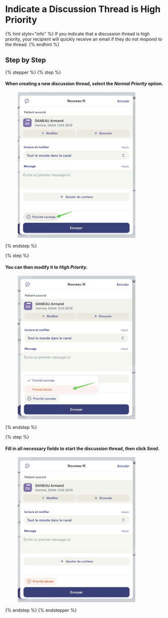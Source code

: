 # Indicate a Discussion Thread is High Priority

{% hint style="info" %}
If you indicate that a discussion thread is high priority, your recipient will quickly receive an email if they do not respond to the thread.
{% endhint %}

## Step by Step

{% stepper %}
{% step %}
#### When creating a new discussion thread, select the _Normal Priority_ option.

<div align="left"><figure><img src="../../.gitbook/assets/Indiquer quun fil de discussion est dune priorité élevée - Step 1.jpeg" alt="" width="375"><figcaption></figcaption></figure></div>
{% endstep %}

{% step %}
#### You can then modify it to _High Priority_.

<div align="left"><figure><img src="../../.gitbook/assets/Indiquer quun fil de discussion est dune priorité élevée - Step 2.jpeg" alt="" width="375"><figcaption></figcaption></figure></div>
{% endstep %}

{% step %}
#### Fill in all necessary fields to start the discussion thread, then click _Send_.

<div align="left"><figure><img src="../../.gitbook/assets/Indiquer quun fil de discussion est dune priorité élevée - Step 3.jpeg" alt="" width="375"><figcaption></figcaption></figure></div>
{% endstep %}
{% endstepper %}
